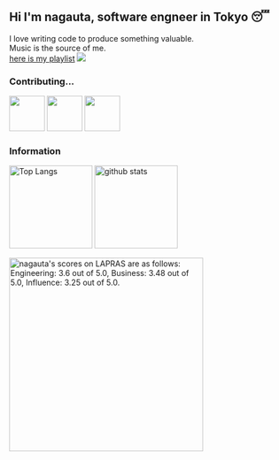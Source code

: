 ## Hi I'm nagauta, software engneer in Tokyo 😴
I love writing code to produce something valuable.<br> Music is the source of me.<br> [here is my playlist](https://music.apple.com/jp/playlist/favorites-2023/pl.u-KVXBBK1FZkDR55b)
<a title="here is my playlist" href="https://www.raycast.com/nagauta/chatwork-search"><img src="https://marketing.services.apple/api/storage/images/6408fd8630506600073b0d7e/en-us-large@1x.png"></a>

### Contributing...
<a title="Install raycast-bard-ai Raycast Extension" href="https://www.raycast.com/nagauta/chatwork-search"><img src="https://www.raycast.com/nagauta/chatwork-search/install_button@2x.png" height="64" alt="" style="height: 64px;"></a>
<a title="Install raycast-bard-ai Raycast Extension" href="https://www.raycast.com/nagauta/sequel-ace"><img src="https://www.raycast.com/nagauta/sequel-ace/install_button@2x.png" height="64" alt="" style="height: 64px;"></a>
<a title="Install raycast-bard-ai Raycast Extension" href="https://www.raycast.com/nagauta/nippon-colors"><img src="https://www.raycast.com/nagauta/nippon-colors/install_button@2x.png" height="64" alt="" style="height: 64px;"></a>

### Information
<p align="left"> 
  <img alt="Top Langs" height="150px" src="https://github-readme-stats.vercel.app/api?username=nagauta&theme=tokyonight" />
  <img alt="github stats" height="150px" src="https://github-readme-stats.vercel.app/api/top-langs/?username=nagauta&layout=compact&theme=tokyonight" />
</p>

<!--START_SECTION:lapras-card-->
<p ><a href="https://lapras.com/public/nagauta" target="_blank" rel="noopener noreferrer"><img alt="nagauta's scores on LAPRAS are as follows: Engineering: 3.6 out of 5.0, Business: 3.48 out of 5.0, Influence: 3.25 out of 5.0." src="https://lapras-card-generator.vercel.app/api/svg?e=3.6&b=3.48&i=3.25&b1=%23020E27&b2=%230E5593&i1=%23030E21&i2=%231688BF&l=en" width="350" ></a></p>
<!--END_SECTION:lapras-card-->
